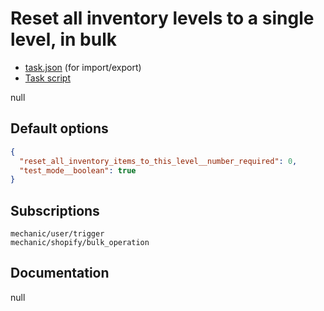 # Reset all inventory levels to a single level, in bulk

* [task.json](../../tasks/reset-all-inventory-levels-to-a-single-level-in-bulk.json) (for import/export)
* [Task script](./script.liquid)

null

## Default options

```json
{
  "reset_all_inventory_items_to_this_level__number_required": 0,
  "test_mode__boolean": true
}
```

## Subscriptions

```liquid
mechanic/user/trigger
mechanic/shopify/bulk_operation
```

## Documentation

null
